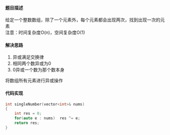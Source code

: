 #### 题目描述

给定一个整数数组，除了一个元素外，每个元素都会出现两次，找到出现一次的元素  
注意：时间复杂度O(n)，空间复杂度O(1)

#### 解决思路

1. 异或满足交换律 
2. 相同两个数异或为0
3. 0异或一个数为那个数本身

将数组所有元素进行异或操作

#### 代码实现

```cpp
int singleNumber(vector<int>& nums) 
{
    int res = 0;
    for(auto e : nums)  res ^= e;
    return res;
}
```